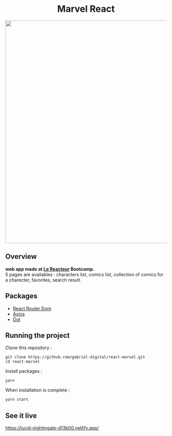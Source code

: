 <h1 align="center">
	Marvel React
</h1>

<p align="center">
	<img src="https://github.com/gabriel-digital/react-marvel/blob/master/preview/marvel-preview.gif" width="694">
</p>

## Overview

**web app made at [Le Reacteur](https://www.lereacteur.io/) Bootcamp.**  
5 pages are availables : characters list, comics list, collection of comics for a charecter, favorites, search result.

## Packages

- [React Router Dom](https://reacttraining.com/react-router/web/guides/quick-start)
- [Axios](https://github.com/axios/axios)
- [Dot](https://www.npmjs.com/package/dotenv)

## Running the project

Clone this repository :

```
git clone https://github.com/gabriel-digital/react-marvel.git
cd react-marvel
```

Install packages :

```
yarn
```

When installation is complete :

```bash
yarn start
```

## See it live

https://lucid-nightingale-d13b00.netlify.app/
